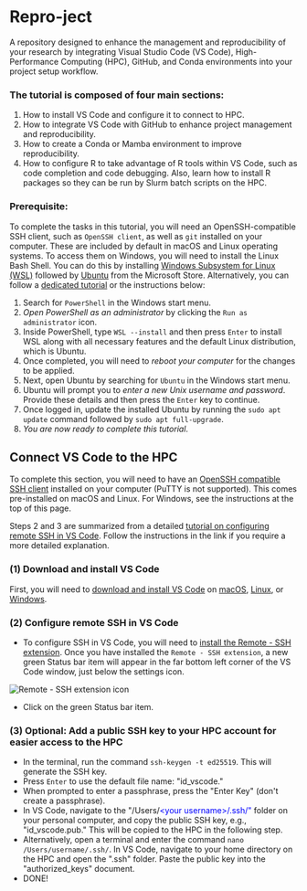 # Repro-ject

A repository designed to enhance the management and reproducibility of your research by integrating Visual Studio Code (VS Code), High-Performance Computing (HPC), GitHub, and Conda environments into your project setup workflow.

### The tutorial is composed of four main sections:
1. How to install VS Code and configure it to connect to HPC.
2. How to integrate VS Code with GitHub to enhance project management and reproducibility.
3. How to create a Conda or Mamba environment to improve reproducibility.
4. How to configure R to take advantage of R tools within VS Code, such as code completion and code debugging. Also, learn how to install R packages so they can be run by Slurm batch scripts on the HPC.

### Prerequisite:
To complete the tasks in this tutorial, you will need an OpenSSH-compatible SSH client, such as `OpenSSH client`, as well as `git` installed on your computer. These are included by default in macOS and Linux operating systems. To access them on Windows, you will need to install the Linux Bash Shell. You can do this by installing [Windows Subsystem for Linux (WSL)](https://apps.microsoft.com/store/detail/windows-subsystem-for-linux/9P9TQF7MRM4R) followed by [Ubuntu](https://apps.microsoft.com/store/detail/ubuntu/9PDXGNCFSCZV) from the Microsoft Store. Alternatively, you can follow a [dedicated tutorial](https://itsfoss.com/install-bash-on-windows/) or the instructions below:

1. Search for `PowerShell` in the Windows start menu.
2. *Open PowerShell as an administrator* by clicking the `Run as administrator` icon.
3. Inside PowerShell, type `WSL --install` and then press `Enter` to install WSL along with all necessary features and the default Linux distribution, which is Ubuntu.
4. Once completed, you will need to *reboot your computer* for the changes to be applied.
5. Next, open Ubuntu by searching for `Ubuntu` in the Windows start menu.
6. Ubuntu will prompt you to *enter a new Unix username and password*. Provide these details and then press the `Enter` key to continue.
7. Once logged in, update the installed Ubuntu by running the `sudo apt update` command followed by `sudo apt full-upgrade`.
8. *You are now ready to complete this tutorial*.

## Connect VS Code to the HPC

To complete this section, you will need to have an [OpenSSH compatible SSH client](https://code.visualstudio.com/docs/remote/troubleshooting#_installing-a-supported-ssh-client) installed on your computer (PuTTY is not supported). This comes pre-installed on macOS and Linux. For Windows, see the instructions at the top of this page.

Steps 2 and 3 are summarized from a detailed [tutorial on configuring remote SSH in VS Code](https://code.visualstudio.com/docs/remote/ssh-tutorial). Follow the instructions in the link if you require a more detailed explanation.

### (1) Download and install VS Code
First, you will need to [download and install VS Code](https://code.visualstudio.com/) on [macOS](https://code.visualstudio.com/docs/setup/mac), [Linux](https://code.visualstudio.com/docs/setup/setup-overview), or [Windows](https://code.visualstudio.com/docs/setup/windows).

### (2) Configure remote SSH in VS Code
- To configure SSH in VS Code, you will need to [install the Remote - SSH extension](vscode:extension/ms-vscode-remote.remote-ssh). Once you have installed the `Remote - SSH extension`, a new green Status bar item will appear in the far bottom left corner of the VS Code window, just below the settings icon.

![Remote - SSH extension icon](https://code.visualstudio.com/assets/docs/remote/ssh-tutorial/remote-status-bar.png)

 - Click on the green Status bar item.

### (3) Optional: Add a public SSH key to your HPC account for easier access to the HPC

- In the terminal, run the command `ssh-keygen -t ed25519`. This will generate the SSH key.
- Press `Enter` to use the default file name: "id_vscode."
- When prompted to enter a passphrase, press the "Enter Key" (don't create a passphrase).
- In VS Code, navigate to the "/Users/<span style="color:blue;">\<your username>/.ssh/"</span> folder on your personal computer, and copy the public SSH key, e.g., "id_vscode.pub." This will be copied to the HPC in the following step.
- Alternatively, open a terminal and enter the command `nano /Users/username/.ssh/`. In VS Code, navigate to your home directory on the HPC and open the ".ssh" folder. Paste the public key into the "authorized_keys" document.
- DONE!